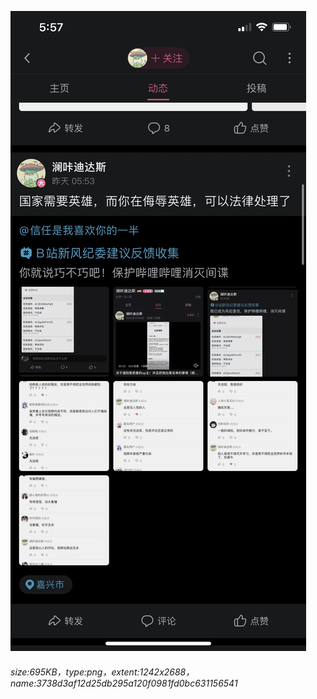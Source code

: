 ![](./3738d3af12d25db295a120f0981fd0bc631156541.png)
###### size:695KB，type:png，extent:1242x2688，name:3738d3af12d25db295a120f0981fd0bc631156541
